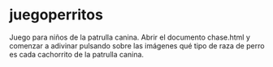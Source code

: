 # juegoperritos
Juego para niños de la patrulla canina.
Abrir el documento chase.html y comenzar a adivinar pulsando sobre las imágenes qué tipo de raza de perro es cada cachorrito de la patrulla canina.
